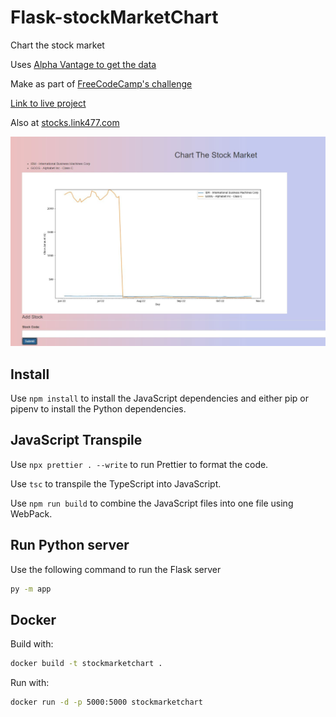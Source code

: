 # Flask-stockMarketChart

Chart the stock market

Uses [Alpha Vantage to get the data](https://www.alphavantage.co/documentation/)

Make as part of [FreeCodeCamp's challenge](https://www.freecodecamp.org/learn/coding-interview-prep/take-home-projects/chart-the-stock-market)

[Link to live project](https://limitless-ridge-52978.up.railway.app/)

Also at [stocks.link477.com](https://stocks.link477.com/)

![Finished stock market chart](ChartTheStockMarket.jpg)

## Install

Use `npm install` to install the JavaScript dependencies and either pip or pipenv to install the Python dependencies.

## JavaScript Transpile

Use `npx prettier . --write` to run Prettier to format the code.

Use `tsc` to transpile the TypeScript into JavaScript.

Use `npm run build` to combine the JavaScript files into one file using WebPack.

<!-- To minify the JavaScript I used [the JavaScript minifier](https://www.toptal.com/developers/javascript-minifier) -->

## Run Python server

Use the following command to run the Flask server

```bash
py -m app
```

## Docker

Build with:

```bash
docker build -t stockmarketchart .
```

Run with:

```bash
docker run -d -p 5000:5000 stockmarketchart
```
